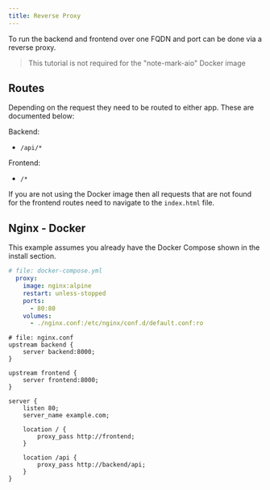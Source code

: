 ```yaml
---
title: Reverse Proxy
---
```

To run the backend and frontend over one FQDN and port can be done via a reverse proxy.

> This tutorial is not required for the "note-mark-aio" Docker image

## Routes
Depending on the request they need to be routed to either app. These are documented below:

Backend:

- `/api/*`

Frontend:

- `/*`

If you are not using the Docker image then all requests that are not found for the frontend routes need to navigate to the `index.html` file.

## Nginx - Docker
This example assumes you already have the Docker Compose shown in the install section.

```yaml
# file: docker-compose.yml
  proxy:
    image: nginx:alpine
    restart: unless-stopped
    ports:
      - 80:80
    volumes:
      - ./nginx.conf:/etc/nginx/conf.d/default.conf:ro
```

```properties
# file: nginx.conf
upstream backend {
    server backend:8000;
}

upstream frontend {
    server frontend:8000;
}

server {
    listen 80;
    server_name example.com;

    location / {
        proxy_pass http://frontend;
    }

    location /api {
        proxy_pass http://backend/api;
    }
}
```
